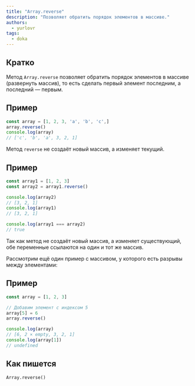 ```yaml
---
title: "Array.reverse"
description: "Позволяет обратить порядок элементов в массиве."
authors:
  - yurlovr
tags:
  - doka
---
```


## Кратко

Метод `Array.reverse` позволяет обратить порядок элементов в массиве (развернуть массив), то есть сделать первый элемент последним, а последний — первым.

## Пример

```js
const array = [1, 2, 3, 'a', 'b', 'c',]
array.reverse()
console.log(array)
// ['c', 'b', 'a', 3, 2, 1]
```

Метод `reverse` не создаёт новый массив, а изменяет текущий.

## Пример

```js
const array1 = [1, 2, 3]
const array2 = array1.reverse()

console.log(array2)
// [3, 2, 1]
console.log(array1)
// [3, 2, 1]

console.log(array1 === array2)
// true
```

Так как метод не создаёт новый массив, а изменяет существующий, обе переменные ссылаются на один и тот же массив.

Рассмотрим ещё один пример с массивом, у которого есть разрывы между элементами:

## Пример

```js
const array = [1, 2, 3]

// Добавим элемент с индексом 5
array[5] = 6
array.reverse()

console.log(array)
// [6, 2 × empty, 3, 2, 1]
console.log(array[1])
// undefined
```

## Как пишется

`Array.reverse()`
